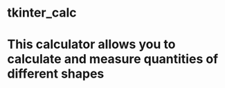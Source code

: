 # tkinter_calc

# This calculator allows you to calculate and measure quantities of different shapes

